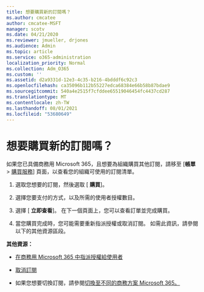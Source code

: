 ```yaml
---
title: 想要購買新的訂閱嗎？
ms.author: cmcatee
author: cmcatee-MSFT
manager: scotv
ms.date: 04/21/2020
ms.reviewer: jmueller, drjones
ms.audience: Admin
ms.topic: article
ms.service: o365-administration
localization_priority: Normal
ms.collection: Adm_O365
ms.custom: ''
ms.assetid: d2a9331d-12e3-4c35-b216-4bdddf6c92c3
ms.openlocfilehash: ca35096b112b55227edca68384e66b58b87bdae9
ms.sourcegitcommit: 540a4e2515f7cfddee65519046454fc4437cd287
ms.translationtype: MT
ms.contentlocale: zh-TW
ms.lasthandoff: 08/01/2021
ms.locfileid: "53680649"
---
```

# <a name="looking-to-buy-a-new-subscription"></a>想要購買新的訂閱嗎？

如果您已具備商務用 Microsoft 365，且想要為組織購買其他訂閱，請移至 [**帳單** \> [購買服務](https://go.microsoft.com/fwlink/p/?linkid=868433)] 頁面，以查看您的組織可使用的訂閱清單。
 
1. 選取您想要的訂閱，然後選取 [ **購買**]。

2. 選擇您要支付的方式，以及所需的使用者授權數目。

3. 選擇 [ **立即查看**]。 在下一個頁面上，您可以查看訂單並完成購買。

4. 當您購買完成時，您可能需要重新指派授權或取消訂閱。 如需此資訊，請參閱以下的其他資源區段。

 **其他資源：**
  
- [在商務用 Microsoft 365 中指派授權給使用者](/microsoft-365/admin/add-users/add-users)
    
- [取消訂閱](/microsoft-365/commerce/subscriptions/cancel-your-subscription)
    
- 如果您想要切換訂閱，請參閱[切換至不同的商務方案 Microsoft 365。](/microsoft-365/commerce/subscriptions/switch-to-a-different-plan)